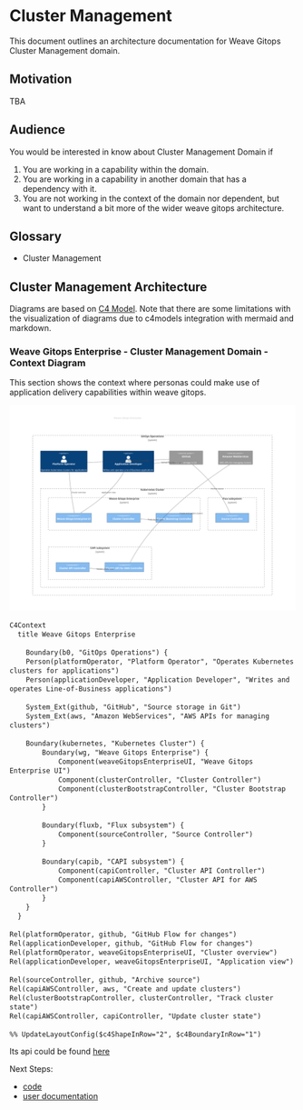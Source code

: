 # Cluster Management 
This document outlines an architecture documentation for Weave Gitops Cluster Management domain.

## Motivation

TBA

## Audience
You would be interested in know about Cluster Management Domain if
1. You are working in a capability within the domain.
2. You are working in a capability in another domain that has a dependency with it.
3. You are not working in the context of the domain nor dependent, but want to understand a bit more
of the wider weave gitops architecture.

## Glossary

- Cluster Management

## Cluster Management Architecture

Diagrams are based on [C4 Model](https://c4model.com/). Note that there are some limitations with the visualization of 
diagrams due to c4models integration with mermaid and markdown.

### Weave Gitops Enterprise - Cluster Management Domain - Context Diagram

This section shows the context where personas could make use of application delivery capabilities within weave gitops.

![Context Diagram](./imgs/cluster-mangement-context.svg)

```mermaid
C4Context
  title Weave Gitops Enterprise

    Boundary(b0, "GitOps Operations") {
    Person(platformOperator, "Platform Operator", "Operates Kubernetes clusters for applications")
    Person(applicationDeveloper, "Application Developer", "Writes and operates Line-of-Business applications")

    System_Ext(github, "GitHub", "Source storage in Git")      
    System_Ext(aws, "Amazon WebServices", "AWS APIs for managing clusters") 

    Boundary(kubernetes, "Kubernetes Cluster") {
        Boundary(wg, "Weave Gitops Enterprise") {  
            Component(weaveGitopsEnterpriseUI, "Weave Gitops Enterprise UI")
            Component(clusterController, "Cluster Controller")
            Component(clusterBootstrapController, "Cluster Bootstrap Controller")
        }

        Boundary(fluxb, "Flux subsystem") {  
            Component(sourceController, "Source Controller")
        }

        Boundary(capib, "CAPI subsystem") {  
            Component(capiController, "Cluster API Controller")
            Component(capiAWSController, "Cluster API for AWS Controller")
        }
    }
  }

Rel(platformOperator, github, "GitHub Flow for changes")
Rel(applicationDeveloper, github, "GitHub Flow for changes")
Rel(platformOperator, weaveGitopsEnterpriseUI, "Cluster overview")
Rel(applicationDeveloper, weaveGitopsEnterpriseUI, "Application view")

Rel(sourceController, github, "Archive source")
Rel(capiAWSController, aws, "Create and update clusters")
Rel(clusterBootstrapController, clusterController, "Track cluster state")
Rel(capiAWSController, capiController, "Update cluster state")

%% UpdateLayoutConfig($c4ShapeInRow="2", $c4BoundaryInRow="1")
```

Its api could be found [here](https://github.com/weaveworks/weave-gitops-enterprise/blob/main/cmd/clusters-service/api/cluster_services.proto)

Next Steps:
- [code](https://github.com/weaveworks/weave-gitops-enterprise)
- [user documentation](https://docs.gitops.weave.works/docs/enterprise/intro/index.html)











